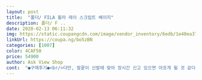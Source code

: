 ```yaml
---
layout: post 
title:  "폴더/ FILA 휠라 레이 스크립트 베이지" 
description: 폴더/ F ..
date: 2020-02-13 06:11:32 
img: https://static.coupangcdn.com/image/vendor_inventory/6edb/1e40ea37cbf02fb3d12ef5007417f21365ce3a99c0796fc04f5b07eafd79.jpg 
linkUrl: https://coupa.ng/bo5zBN 
categories: [1007] 
color: 4CAF50 
price: 54900 
author: Ask View Shop 
cont:  "●구매후기●<br/>다만, 발끝이 신발에 맞아 장시간 신고 있으면 아프게 될 것 같다.<br/><br/>마감처리도 깔끔하고 딸아이가 너무 맘에들어해요<br/>물량없음으로 구매하지 못 했습니다<br/>바로 신발매장에 갔지만<br/>보기에는 딩딩하지만 귀엽다.<br/><br/>색도 베이지색이어서 옷에 맞추기가 쉽다.<br/><br/>신발의 높이와 투박함,<br/>제가 원하는 디자인임을 알수 있었죠<br/>주문으로 얻게 되어 무척 기뻐요<br/>지나가는 아이가 신고있어 빤히 바라보았습니다<br/>진짜 귀여워서 샀어요!<br/>" 
---
```


